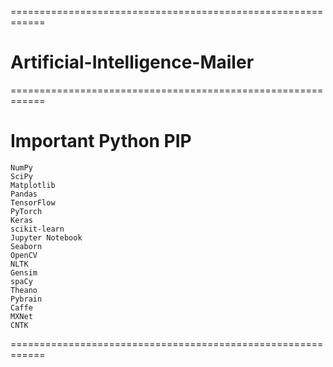 ============================================================
# Artificial-Intelligence-Mailer


============================================================
# Important Python PIP

    NumPy
    SciPy
    Matplotlib
    Pandas
    TensorFlow
    PyTorch
    Keras
    scikit-learn
    Jupyter Notebook
    Seaborn
    OpenCV
    NLTK
    Gensim
    spaCy
    Theano
    Pybrain
    Caffe
    MXNet
    CNTK
============================================================
